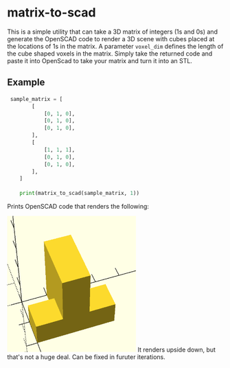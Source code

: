 # matrix-to-scad

This is a simple utility that can take a 3D matrix of integers (1s and 0s) and generate the OpenSCAD code to render a 3D scene with cubes placed at the locations of 1s in the matrix. A parameter `voxel_dim` defines the length of the cube shaped voxels in the matrix. Simply take the returned code and paste it into OpenScad to take your matrix and turn it into an STL. 

## Example
```py
 sample_matrix = [
        [
            [0, 1, 0],
            [0, 1, 0],
            [0, 1, 0],
        ],
        [
            [1, 1, 1],
            [0, 1, 0],
            [0, 1, 0],
        ],
    ]

    print(matrix_to_scad(sample_matrix, 1))
```
Prints OpenSCAD code that renders the following:

<img src="example_render.png" width=300 />
It renders upside down, but that's not a huge deal. Can be fixed in furuter iterations.
